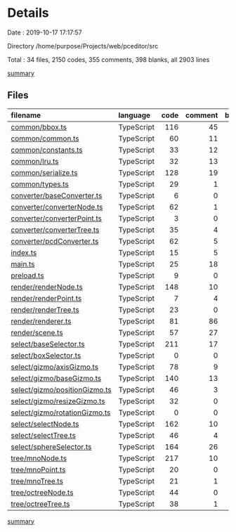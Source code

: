 # Details

Date : 2019-10-17 17:17:57

Directory /home/purpose/Projects/web/pceditor/src

Total : 34 files,  2150 codes, 355 comments, 398 blanks, all 2903 lines

[summary](results.md)

## Files
| filename | language | code | comment | blank | total |
| :--- | :--- | ---: | ---: | ---: | ---: |
| [common/bbox.ts](file:///home/purpose/Projects/web/pceditor/src/common/bbox.ts) | TypeScript | 116 | 45 | 22 | 183 |
| [common/common.ts](file:///home/purpose/Projects/web/pceditor/src/common/common.ts) | TypeScript | 60 | 11 | 7 | 78 |
| [common/constants.ts](file:///home/purpose/Projects/web/pceditor/src/common/constants.ts) | TypeScript | 33 | 12 | 9 | 54 |
| [common/lru.ts](file:///home/purpose/Projects/web/pceditor/src/common/lru.ts) | TypeScript | 32 | 13 | 8 | 53 |
| [common/serialize.ts](file:///home/purpose/Projects/web/pceditor/src/common/serialize.ts) | TypeScript | 128 | 19 | 16 | 163 |
| [common/types.ts](file:///home/purpose/Projects/web/pceditor/src/common/types.ts) | TypeScript | 29 | 1 | 7 | 37 |
| [converter/baseConverter.ts](file:///home/purpose/Projects/web/pceditor/src/converter/baseConverter.ts) | TypeScript | 6 | 0 | 2 | 8 |
| [converter/converterNode.ts](file:///home/purpose/Projects/web/pceditor/src/converter/converterNode.ts) | TypeScript | 62 | 1 | 11 | 74 |
| [converter/converterPoint.ts](file:///home/purpose/Projects/web/pceditor/src/converter/converterPoint.ts) | TypeScript | 3 | 0 | 2 | 5 |
| [converter/converterTree.ts](file:///home/purpose/Projects/web/pceditor/src/converter/converterTree.ts) | TypeScript | 35 | 4 | 9 | 48 |
| [converter/pcdConverter.ts](file:///home/purpose/Projects/web/pceditor/src/converter/pcdConverter.ts) | TypeScript | 62 | 5 | 5 | 72 |
| [index.ts](file:///home/purpose/Projects/web/pceditor/src/index.ts) | TypeScript | 15 | 5 | 2 | 22 |
| [main.ts](file:///home/purpose/Projects/web/pceditor/src/main.ts) | TypeScript | 25 | 18 | 10 | 53 |
| [preload.ts](file:///home/purpose/Projects/web/pceditor/src/preload.ts) | TypeScript | 9 | 0 | 2 | 11 |
| [render/renderNode.ts](file:///home/purpose/Projects/web/pceditor/src/render/renderNode.ts) | TypeScript | 148 | 10 | 23 | 181 |
| [render/renderPoint.ts](file:///home/purpose/Projects/web/pceditor/src/render/renderPoint.ts) | TypeScript | 7 | 4 | 9 | 20 |
| [render/renderTree.ts](file:///home/purpose/Projects/web/pceditor/src/render/renderTree.ts) | TypeScript | 23 | 0 | 6 | 29 |
| [render/renderer.ts](file:///home/purpose/Projects/web/pceditor/src/render/renderer.ts) | TypeScript | 81 | 86 | 19 | 186 |
| [render/scene.ts](file:///home/purpose/Projects/web/pceditor/src/render/scene.ts) | TypeScript | 57 | 27 | 19 | 103 |
| [select/baseSelector.ts](file:///home/purpose/Projects/web/pceditor/src/select/baseSelector.ts) | TypeScript | 211 | 17 | 26 | 254 |
| [select/boxSelector.ts](file:///home/purpose/Projects/web/pceditor/src/select/boxSelector.ts) | TypeScript | 0 | 0 | 1 | 1 |
| [select/gizmo/axisGizmo.ts](file:///home/purpose/Projects/web/pceditor/src/select/gizmo/axisGizmo.ts) | TypeScript | 78 | 9 | 9 | 96 |
| [select/gizmo/baseGizmo.ts](file:///home/purpose/Projects/web/pceditor/src/select/gizmo/baseGizmo.ts) | TypeScript | 140 | 13 | 28 | 181 |
| [select/gizmo/positionGizmo.ts](file:///home/purpose/Projects/web/pceditor/src/select/gizmo/positionGizmo.ts) | TypeScript | 46 | 3 | 5 | 54 |
| [select/gizmo/resizeGizmo.ts](file:///home/purpose/Projects/web/pceditor/src/select/gizmo/resizeGizmo.ts) | TypeScript | 32 | 0 | 5 | 37 |
| [select/gizmo/rotationGizmo.ts](file:///home/purpose/Projects/web/pceditor/src/select/gizmo/rotationGizmo.ts) | TypeScript | 0 | 0 | 1 | 1 |
| [select/selectNode.ts](file:///home/purpose/Projects/web/pceditor/src/select/selectNode.ts) | TypeScript | 162 | 10 | 30 | 202 |
| [select/selectTree.ts](file:///home/purpose/Projects/web/pceditor/src/select/selectTree.ts) | TypeScript | 46 | 4 | 11 | 61 |
| [select/sphereSelector.ts](file:///home/purpose/Projects/web/pceditor/src/select/sphereSelector.ts) | TypeScript | 164 | 26 | 25 | 215 |
| [tree/mnoNode.ts](file:///home/purpose/Projects/web/pceditor/src/tree/mnoNode.ts) | TypeScript | 217 | 10 | 34 | 261 |
| [tree/mnoPoint.ts](file:///home/purpose/Projects/web/pceditor/src/tree/mnoPoint.ts) | TypeScript | 20 | 0 | 7 | 27 |
| [tree/mnoTree.ts](file:///home/purpose/Projects/web/pceditor/src/tree/mnoTree.ts) | TypeScript | 21 | 1 | 7 | 29 |
| [tree/octreeNode.ts](file:///home/purpose/Projects/web/pceditor/src/tree/octreeNode.ts) | TypeScript | 44 | 0 | 12 | 56 |
| [tree/octreeTree.ts](file:///home/purpose/Projects/web/pceditor/src/tree/octreeTree.ts) | TypeScript | 38 | 1 | 9 | 48 |

[summary](results.md)